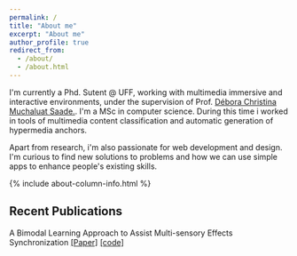 ```yaml
---
permalink: /
title: "About me"
excerpt: "About me"
author_profile: true
redirect_from:
  - /about/
  - /about.html
---
```


I'm currently a Phd. Sutent @ UFF, working with multimedia immersive and interactive environments, under the supervision of Prof. [Débora Christina Muchaluat Saade.](http://www.midiacom.uff.br/debora/). I'm a MSc in computer science. During this time i worked in tools of multimedia content classification and automatic generation of hypermedia anchors.

Apart from research, i'm also passionate for web development and design. I'm curious to find new solutions to problems and how we can use simple apps to enhance people's existing skills.


{% include about-column-info.html %}

## Recent Publications

A Bimodal Learning Approach to Assist Multi-sensory Effects Synchronization
[[Paper]](https://www.researchgate.net/publication/324706766_A_Bimodal_Learning_Approach_to_Assist_Multi-sensory_Effects_Synchronization) [[code]](https://github.com/MLRG-CEFET-RJ/bimodal_audioset)
